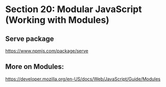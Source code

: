 # Section 20: Modular JavaScript (Working with Modules)

## Serve package

https://www.npmjs.com/package/serve

## More on Modules:

https://developer.mozilla.org/en-US/docs/Web/JavaScript/Guide/Modules
